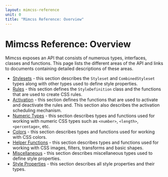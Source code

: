 ```yaml
---
layout: mimcss-reference
unit: 0
title: "Mimcss Reference: Overview"
---
```


# Mimcss Reference: Overview

Mimcss exposes an API that consists of numerous types, interfaces, classes and functions. This page lists the different areas of the API and links to documents containing detailed descriptions of these areas.


- [Stylesets](mimcss-reference-stylesets.html) - this section describes the `Styleset` and `CombinedStyleset` types along with other types used to define style properties.
- [Rules](mimcss-reference-rules.html) - this section defines the `StyleDefinition` class and the functions that are used to create CSS rules.
- [Activation](mimcss-reference-activation.html) - this section defines the functions that are used to activate and deactivate the rules and. This section also describes the activation scheduling mechanism.
- [Numeric Types](mimcss-reference-numeric-types.html) - this section describes types and functions used for working with numeric CSS types such as `<number>`, `<length>`, `<percentage>`, etc.
- [Colors](mimcss-reference-colors.html) - this section describes types and functions used for working with CSS colors.
- [Helper Functions](mimcss-reference-helper-functions.html) - this section describes types and functions used for working with CSS images, filters, transforms and basic shapes.
- [Miscellaneous](mimcss-reference-miscellaneous.html) - this section describes miscellaneous types used to define style properties.
- [Style Properties](mimcss-reference-style-properties.html) - this section describes all style properties and their types.

